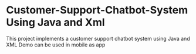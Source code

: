 # Customer-Support-Chatbot-System Using Java and Xml
This project implements a customer support chatbot system using Java and XML
Demo can be used in mobile as app
